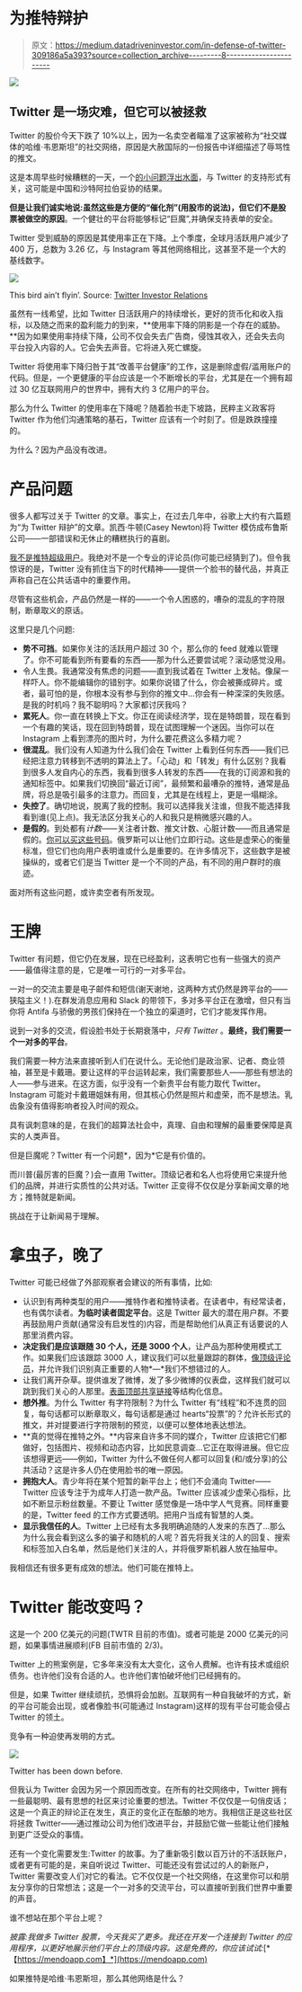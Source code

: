 # 为推特辩护

> 原文：<https://medium.datadriveninvestor.com/in-defense-of-twitter-309186a5a393?source=collection_archive---------8----------------------->

[![](img/e55261a24fa4d9a0ff2190fc0100751a.png)](http://www.track.datadriveninvestor.com/1B9E)

## Twitter 是一场灾难，但它可以被拯救

Twitter 的股价今天下跌了 10%以上，因为一名卖空者瞄准了这家被称为“社交媒体的哈维·韦恩斯坦”的社交网络，原因是大赦国际的一份报告中详细描述了辱骂性的推文。

这是本周早些时候糟糕的一天，一个[的小问题浮出水面](https://www.cnbc.com/2018/12/17/twitter-support-form-leaked-data-to-ips-in-china-and-saudi-arabia.html)，与 Twitter 的支持形式有关，这可能是中国和沙特阿拉伯妥协的结果。

**但是让我们诚实地说:虽然这些是方便的“催化剂”(用股市的说法)，但它们不是股票被做空的原因**。一个健壮的平台将能够标记“巨魔”,并确保支持表单的安全。

Twitter 受到威胁的原因是其使用率正在下降。上个季度，全球月活跃用户减少了 400 万，总数为 3.26 亿，与 Instagram 等其他网络相比，这甚至不是一个大的基线数字。

![](img/4bfab4db3fca16be13034e3974eff890.png)

This bird ain’t flyin’. Source: [Twitter Investor Relations](https://investor.twitterinc.com/static-files/4bfbf376-fefd-43cc-901e-aedd6a7f1daf)

虽然有一线希望，比如 Twitter 日活跃用户的持续增长，更好的货币化和收入指标，以及随之而来的盈利能力的到来，**使用率下降的阴影是一个存在的威胁。**因为如果使用率持续下降，公司不仅会失去广告商，侵蚀其收入，还会失去向平台投入内容的人。它会失去声音。它将进入死亡螺旋。

Twitter 将使用率下降归咎于其“改善平台健康”的工作，这是删除虚假/滥用账户的代码。但是，一个更健康的平台应该是一个不断增长的平台，尤其是在一个拥有超过 30 亿互联网用户的世界中，拥有大约 3 亿用户的平台。

那么为什么 Twitter 的使用率在下降呢？随着脸书走下坡路，民粹主义政客将 Twitter 作为他们沟通策略的基石，Twitter 应该有一个时刻了。但是跌跌撞撞的。

为什么？因为产品没有改进。

# 产品问题

很多人都写过关于 Twitter 的文章。事实上，在过去几年中，谷歌上大约有六篇题为“为 Twitter 辩护”的文章。凯西·牛顿(Casey Newton)将 Twitter 模仿成布鲁斯公司——一部错误和无休止的糟糕执行的喜剧。

[我不是推特超级用户](https://twitter.com/BurritoEveryDay)。我绝对不是一个专业的评论员(你可能已经猜到了)。但令我惊讶的是，Twitter 没有抓住当下的时代精神——提供一个脸书的替代品，并真正声称自己在公共话语中的重要作用。

尽管有这些机会，产品仍然是一样的——一个令人困惑的，嘈杂的混乱的字符限制，断章取义的原话。

这里只是几个问题:

*   **势不可挡**。如果你关注的活跃用户超过 30 个，那么你的 feed 就难以管理了。你不可能看到所有要看的东西——那为什么还要尝试呢？滚动感觉没用。
*   令人生畏。我通常没有焦虑的问题——直到我试着在 Twitter 上发帖。像屎一样吓人。你不能编辑你的错别字。如果你说错了什么，你会被撕成碎片。或者，最可怕的是，你根本没有参与到你的推文中…你会有一种深深的失败感。是我的时机吗？我不聪明吗？大家都讨厌我吗？
*   **累死人**。你一直在转换上下文。你正在阅读经济学，现在是特朗普，现在看到一个有趣的笑话，现在回到特朗普，现在试图理解一个迷因。当你可以在 Instagram 上看到漂亮的图片时，为什么要花费这么多精力呢？
*   **很混乱**。我们没有人知道为什么我们会在 Twitter 上看到任何东西——我们已经把注意力转移到不透明的算法上了。「心动」和「转发」有什么区别？我看到很多人发自内心的东西，我看到很多人转发的东西——在我的订阅源和我的通知标签中。如果我们切换回“最近订阅”，最频繁和最嘈杂的推特，通常是品牌，将总是吸引最多的注意力。而回复，尤其是在线程上，更是一塌糊涂。
*   **失控了**。确切地说，脱离了我的控制。我可以选择我关注谁，但我不能选择我看到谁(见上点)。我无法区分我关心的人和我只是稍微感兴趣的人。
*   **是假的**。到处都有*计数*——关注者计数、推文计数、心脏计数——而且通常是假的。[你可以买这些号码](https://www.google.com/search?q=buy+twitter+followers&oq=buy+twitter+followers&aqs=chrome.0.0l6.1993j1j1&sourceid=chrome&ie=UTF-8)。俄罗斯可以让他们立即行动。这些是虚荣心的衡量标准，但它们也向用户表明谁或什么是重要的。在许多情况下，这些数字是被操纵的，或者它们是当 Twitter 是一个不同的产品，有不同的用户群时的痕迹。

面对所有这些问题，或许卖空者有所发现。

# 王牌

Twitter 有问题，但它仍在发展，现在已经盈利，这表明它也有一些强大的资产——最值得注意的是，它是唯一可行的一对多平台。

一对一的交流主要是电子邮件和短信(谢天谢地，这两种方式仍然是跨平台的——狭隘主义！).在群发消息应用和 Slack 的带领下，多对多平台正在激增，但只有当你将 Antifa 与骄傲的男孩们保持在一个独立的渠道时，它们才能发挥作用。

说到一对多的交流，假设脸书处于长期衰落中，*只有 Twitter* 。**最终，我们需要一个一对多的平台**。

我们需要一种方法来直接听到人们在说什么。无论他们是政治家、记者、商业领袖，甚至是卡戴珊。要让这样的平台运转起来，我们需要那些人——那些有想法的人——参与进来。在这方面，似乎没有一个新贵平台有能力取代 Twitter。Instagram 可能对卡戴珊姐妹有用，但其核心仍然是照片和虚荣，而不是想法。乳齿象没有值得影响者投入时间的观众。

具有讽刺意味的是，在我们的超算法社会中，真理、自由和理解的最重要保障是真实的人类声音。

但是巨魔呢？Twitter 有一个问题*，因为*它是有价值的。

而川普(最厉害的巨魔？)会一直用 Twitter。顶级记者和名人也将使用它来提升他们的品牌，并进行实质性的公共对话。Twitter 正变得不仅仅是分享新闻文章的地方；推特就是新闻。

挑战在于让新闻易于理解。

# 拿虫子，晚了

Twitter 可能已经做了外部观察者会建议的所有事情，比如:

*   认识到有两种类型的用户——推特作者和推特读者。在读者中，有经常读者，也有偶尔读者。**为临时读者固定平台**。这是 Twitter 最大的潜在用户群。不要再鼓励用户贡献(通常没有启发性的)内容，而是帮助他们从真正有话要说的人那里消费内容。
*   **决定我们是应该跟随 30 个人，还是 3000 个人**，让产品为那种使用模式工作。如果我们应该跟踪 3000 人，建议我们可以批量跟踪的群体，[像顶级评论员](https://mendoapp.com/group/tech)，并允许我们识别真正重要的人物*—*我们不想错过的人。
*   让我们离开杂草。提供谁发了微博，发了多少微博的仪表盘，这样我们就可以跳到我们关心的人那里。[表面顶部共享链接](http://mendoapp.com)等结构化信息。
*   **想外推**。为什么 Twitter 有字符限制？为什么 Twitter 有“线程”和不连贯的回复，每句话都可以断章取义，每句话都是通过 hearts“投票”的？允许长形式的推文，并对提要进行字符限制的预览，以便可以整体地表达想法。
*   **真的觉得在推特之外。**内容来自许多不同的媒介，Twitter 应该把它们都做好，包括图片、视频和动态内容，比如民意调查...它正在取得进展。但它应该想得更远——例如，Twitter 为什么不做任何人都可以回复(和/或分享)的公共活动？这是许多人仍在使用脸书的唯一原因。
*   **拥抱大人**。青少年将在某个短暂的新平台上；他们不会涌向 Twitter——Twitter 应该专注于为成年人打造一款产品。Twitter 应该减少虚荣心指标，比如不断显示粉丝数量。不要让 Twitter 感觉像是一场中学人气竞赛。同样重要的是，Twitter feed 的工作方式要透明。把用户当成有智慧的人类。
*   **显示我信任的人**。Twitter 上已经有太多我明确追随的人发来的东西了…那么为什么我会看到这么多的骗子和随机的人呢？首先将我关注的人的回复、搜索和标签加入白名单，然后是他们关注的人，并将俄罗斯机器人放在抽屉中。

我相信还有很多更有成效的想法。他们可能在推特上。

# Twitter 能改变吗？

这是一个 200 亿美元的问题(TWTR 目前的市值)。或者可能是 2000 亿美元的问题，如果事情进展顺利(FB 目前市值的 2/3)。

Twitter 上的熊案例是，它多年来没有太大变化，这令人费解。也许有技术或组织债务。也许他们没有合适的人。也许他们害怕破坏他们已经拥有的。

但是，如果 Twitter 继续顽抗，恐惧将会加剧。互联网有一种自我破坏的方式，新的平台可能会出现，或者像脸书(可能通过 Instagram)这样的现有平台可能会侵占 Twitter 的领土。

竞争有一种迫使再发明的方式。

![](img/a3f49ba5dfcac01b35ed8f6fa44b0213.png)

Twitter has been down before.

但我认为 Twitter 会因为另一个原因而改变。在所有的社交网络中，Twitter 拥有一些最聪明、最有思想的社区来讨论重要的想法。Twitter 不仅仅是一句俏皮话；这是一个真正的辩论正在发生，真正的变化正在酝酿的地方。我相信正是这些社区将拯救 Twitter——通过推动公司为他们改进平台，并鼓励它做一些能让他们接触到更广泛受众的事情。

还有一个变化需要发生:Twitter 的故事。为了重新吸引数以百万计的不活跃账户，或者更有可能的是，来自听说过 Twitter、可能还没有尝试过的人的新账户，Twitter 需要改变人们对它的看法。它不仅仅是一个社交网络，在这里你可以和朋友分享你的日常想法；这是一个一对多的交流平台，可以直接听到我们世界中重要的声音。

谁不想站在那个平台上呢？

*披露:我做多 Twitter 股票，今天我买了更多。我还在开发一个连接到 Twitter 的应用程序，以更好地展示他们平台上的顶级内容。这是免费的，你应该试试:*[*【https://mendoapp.com】*](https://mendoapp.com)

如果推特是哈维·韦恩斯坦，那么其他网络是什么？